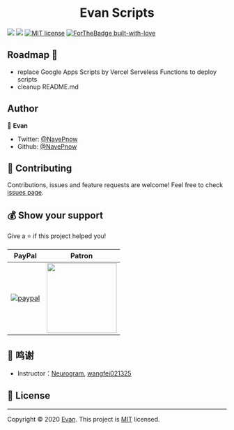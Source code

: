 <h1 align="center">Evan Scripts</h1>

[![](https://img.shields.io/github/stars/NavePnow/Profiles.svg?logo=github&color=lightgrey)](https://github.com/NavePnow/Profiles)
[![](https://img.shields.io/github/forks/NavePnow/Profiles.svg?logo=github&color=lightgrey)](https://github.com/NavePnow/Profiles)
[![MIT license](https://img.shields.io/badge/License-MIT-blue.svg)](https://lbesson.mit-license.org/)
[![ForTheBadge built-with-love](http://ForTheBadge.com/images/badges/built-with-love.svg)](https://GitHub.com/NavePnow)

## Roadmap :blue_car:

- replace Google Apps Scripts by Vercel Serveless Functions to deploy scripts
- cleanup README.md

## Author

👤 **Evan**

- Twitter: [@NavePnow](https://twitter.com/NavePnow)
- Github: [@NavePnow](https://github.com/NavePnow)

## 🤝 Contributing

Contributions, issues and feature requests are welcome!
Feel free to check [issues page](https://github.com/NavePnow/Profiles/issues).

## 💰 Show your support

Give a ⭐️ if this project helped you!

| PayPal                                                                                                                                                                               | Patron                                                                                                                                      |
| ------------------------------------------------------------------------------------------------------------------------------------------------------------------------------------ | ------------------------------------------------------------------------------------------------------------------------------------------- |
| [![paypal](https://www.paypalobjects.com/en_US/i/btn/btn_donateCC_LG.gif)](https://www.paypal.com/cgi-bin/webscr?cmd=_donations&business=DSZJCN4ZUEW74&currency_code=USD&source=url) | <a href="https://www.patreon.com/NavePnow"> <img src="https://c5.patreon.com/external/logo/become_a_patron_button@2x.png" width="160"> </a> |

## 🙏 鸣谢

- Instructor：[Neurogram](https://github.com/Neurogram-R), [wangfei021325](https://t.me/wangfei021325)

## 📝 License

---

Copyright © 2020 [Evan](https://github.com/NavePnow).
This project is [MIT](https://github.com/NavePnow/Profiles/blob/master/LICENSE) licensed.
